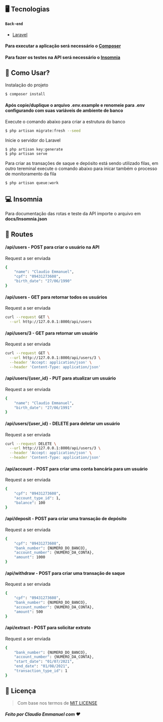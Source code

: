## 🖥 Tecnologias
#### `Back-end`
- [Laravel](https://laravel.com/)
#### Para executar a aplicação será necessário o [Composer](https://getcomposer.org/download/)
#### Para fazer os testes na API será necessário o [Insomnia](https://insomnia.rest/download)

## 🎴 Como Usar?

Instalação do projeto
```bash
$ composer install
```

#### Após copie/duplique o arquivo .env.example e renomeie para .env configurando com suas variáveis de ambiente de banco
Execute o comando abaixo para criar a estrutura do banco
```bash
$ php artisan migrate:fresh --seed
```

Inicie o servidor do Laravel
```bash
$ php artisan key:generate
$ php artisan serve
```

Para criar as transações de saque e depósito está sendo utilizado filas, em outro tereminal execute o comando abaixo para inicar também o processo de monitoramento da fila
```bash
$ php artisan queue:work
```

## 💻 Insomnia
Para documentação das rotas e teste da API importe o arquivo em **docs/Insomnia.json**

## 🔗 Routes 
#### /api/users - POST para criar o usuário na API

Request a ser enviada
```bash
{
	"name": "Claudio Emmanuel",
	"cpf": "09431273608",
	"birth_date": "27/06/1990"
}
```

#### /api/users - GET para retornar todos os usuários

Request a ser enviada
```bash
curl --request GET \
  --url http://127.0.0.1:8000/api/users
```

#### /api/users/3 - GET para retornar um usuário

Request a ser enviada
```bash
curl --request GET \
  --url http://127.0.0.1:8000/api/users/3 \
  --header 'Accept: application/json' \
  --header 'Content-Type: application/json'
```

#### /api/users/{user_id} - PUT para atualizar um usuário

Request a ser enviada
```bash
{
	"name": "Claudio Emmanuel",	
	"birth_date": "27/06/1991"
}
```

#### /api/users/{user_id} - DELETE para deletar um usuário

Request a ser enviada
```bash
curl --request DELETE \
  --url http://127.0.0.1:8000/api/users/3 \
  --header 'Accept: application/json' \
  --header 'Content-Type: application/json'
```

#### /api/account - POST para criar uma conta bancária para um usuário

Request a ser enviada
```bash
{
	"cpf": "09431273608",
	"account_type_id": 1,
	"balance": 100
}
```

#### /api/deposit - POST para criar uma transação de depósito

Request a ser enviada
```bash
{
	"cpf": "09431273608",
	"bank_number": {NUMERO_DO_BANCO},
	"account_number": {NUMERO_DA_CONTA},
	"amount": 1000
}
```

#### /api/withdraw - POST para criar uma transação de saque

Request a ser enviada
```bash
{
	"cpf": "09431273608",
	"bank_number": {NUMERO_DO_BANCO},
	"account_number": {NUMERO_DA_CONTA},
	"amount": 500
}
```

#### /api/extract - POST para solicitar extrato 

Request a ser enviada
```bash
{
	"bank_number": {NUMERO_DO_BANCO},
	"account_number": {NUMERO_DA_CONTA},
	"start_date": "01/07/2021",
	"end_date": "01/08/2021",
	"transaction_type_id": 1
}
```

## 📙 Licença
> Com base nos termos de [MIT LICENSE](https://opensource.org/licenses/MIT)

##### Feito por Claudio Emmanuel com ❤️
